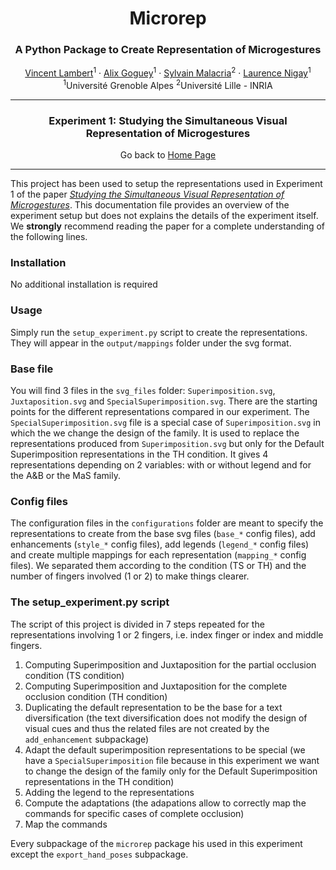 <p align="center">
<h1 align="center">Microrep</h1>
<h3 align="center">A Python Package to Create Representation of Microgestures</h3>
</p>
<p align="center">
  <p align="center">
    <a href="https://vincent-lambert.eu/">Vincent Lambert</a><sup>1</sup>
    ·
    <a href="http://alixgoguey.fr/">Alix Goguey</a><sup>1</sup>
    ·
    <a href="https://malacria.com/">Sylvain Malacria</a><sup>2</sup>
    ·
    <a href="http://iihm.imag.fr/member/lnigay/">Laurence Nigay</a><sup>1</sup>
    <br>
    <sup>1</sup>Université Grenoble Alpes <sup>2</sup>Université Lille - INRIA
  </p>
</p>

---

<h3 align="center">
    Experiment 1: Studying the Simultaneous Visual Representation of Microgestures
</h3>
<p align="center">
    Go back to <a href="../README.md">Home Page</a>
</p>

---

This project has been used to setup the representations used in Experiment 1 of the paper [*Studying the Simultaneous Visual Representation of Microgestures*](https://dl.acm.org/doi/10.1145/3676523).
This documentation file provides an overview of the experiment setup but does not explains the details of the experiment itself. We **strongly** recommend reading the paper for a complete understanding of the following lines.

### Installation

No additional installation is required

### Usage

Simply run the `setup_experiment.py` script	to create the representations. They will appear in the `output/mappings` folder under the svg format.

### Base file

You will find 3 files in the `svg_files` folder: `Superimposition.svg`, `Juxtaposition.svg` and `SpecialSuperimposition.svg`.
There are the starting points for the different representations compared in our experiment. The `SpecialSuperimposition.svg` file is a special case of `Superimposition.svg` in which the we change the design of the family. It is used to replace the representations produced from `Superimposition.svg` but only for the Default Superimposition representations in the TH condition. It gives 4 representations depending on 2 variables: with or without legend and for the A&B or the MaS family.

### Config files

The configuration files in the `configurations` folder are meant to specify the representations to create from the base svg files (`base_*` config files), add enhancements (`style_*` config files), add legends (`legend_*` config files) and create multiple mappings for each representation (`mapping_*` config files). We separated them according to the condition (TS or TH) and the number of fingers involved (1 or 2) to make things clearer.

### The setup_experiment.py script

The script of this project is divided in 7 steps repeated for the representations involving 1 or 2 fingers, i.e. index finger or index and middle fingers.

1. Computing Superimposition and Juxtaposition for the partial occlusion condition (TS condition)
2. Computing Superimposition and Juxtaposition for the complete occlusion condition (TH condition)
3. Duplicating the default representation to be the base for a text diversification (the text diversification does not modify the design of visual cues and thus the related files are not created by the `add_enhancement` subpackage)
4. Adapt the default superimposition representations to be special (we have a `SpecialSuperimposition` file because in this experiment we want to change the design of the family only for the Default Superimposition representations in the TH condition)
5. Adding the legend to the representations
6. Compute the adaptations (the adapations allow to correctly map the commands for specific cases of complete occlusion)
7. Map the commands

Every subpackage of the `microrep` package his used in this experiment except the `export_hand_poses` subpackage.